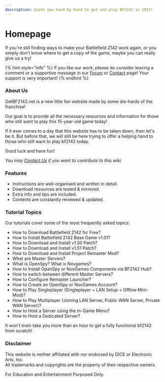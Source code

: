 ```yaml
---
description: Guide you hand-by-hand to get and play BF2142 in 2022!
---
```


# Homepage

If you're still finding ways to make your Battlefield 2142 work again, or you simply don't know where to get a copy of the game, maybe you can really give us a try!

{% hint style="info" %}
If you like our work, please do consider leaving a comment or a supportive message in our [Forum](http://getbf2142.weebly.com) or [Contact](https://getbf2142.weebly.com/contact.html) page! Your support is very important!
{% endhint %}

### About Us

GetBF2142.net is a new little fan website made by some die-hards of the franchise!

Our goal is to provide all the necessary resources and information for those who still want to play this 15-year-old game today!

If it ever comes to a day that this website has to be taken down, then let's be it. But before that, we will still be here trying to offer a helping hand to those who still want to play bf2142 today.

Good luck and have fun!

_You may_ [_Contact Us_](https://getbf2142.weebly.com/contact.html) _if you want to contribute to this wiki._

### Features

* Instructions are well-organised and written in detail.
* Download resources are tested & mirrored.
* Extra info and tips are included.
* Contents are constantly reviewed & updated.

### Tutorial Topics

Our tutorials cover some of the most frequently asked topics:

* How to Download Battlefield 2142 for Free?
* How to Install Battlefield 2142 Base Game v1.01?
* How to Download and Install v1.50 Patch?
* How to Download and  Install v1.51 Patch?
* How to Download and Install Project Remaster Mod?
* What are Master Servers?&#x20;
* What is OpenSpy? What is Novgames?
* How to Install OpenSpy or NovGames Components via BF2142 Hub?
* How to switch between different Master Servers?
* How to Configure Remaster Launcher?
* How to Create an OpenSpy or NovGames Account?
* How to Play Singleplayer (Singleplayer + LAN Setup + Offline Mini-Mod)?
* How to Play Multiplayer (Joining LAN Server, Public WAN Server, Private WAN Server)?
* How to Host a Server using the In-Game Menu?
* How to Host a Dedicated Server?

It won't even take you more than an hour to get a fully functional bf2142 from scratch!

### Disclaimer

​This website is neither affiliated with nor endorsed by DICE or Electronic Arts, Inc.\
​All trademarks and copyrights are the property of their respective owners.

For Education and Entertainment Purposed Only.
